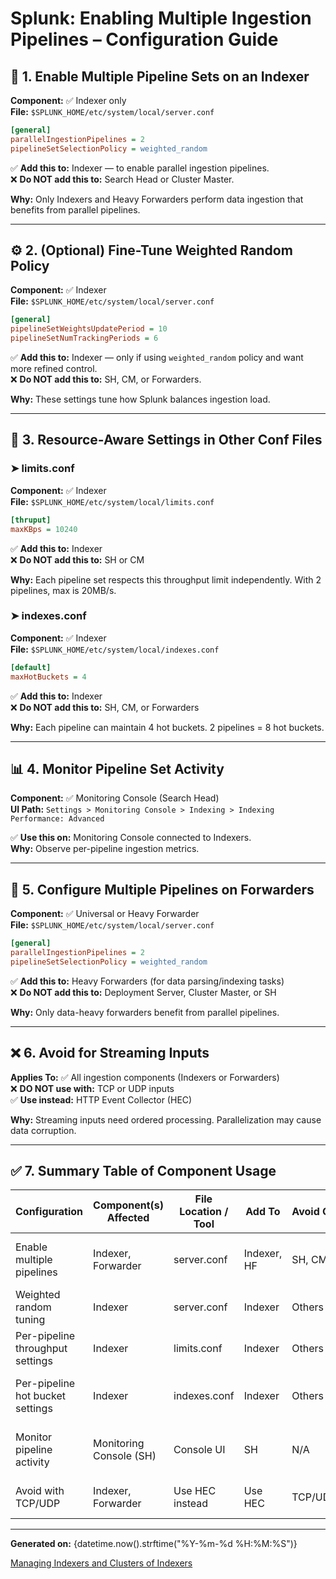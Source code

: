 
# Splunk: Enabling Multiple Ingestion Pipelines – Configuration Guide

## 🔧 1. Enable Multiple Pipeline Sets on an Indexer
**Component:** ✅ Indexer only  
**File:** `$SPLUNK_HOME/etc/system/local/server.conf`

```ini
[general]
parallelIngestionPipelines = 2
pipelineSetSelectionPolicy = weighted_random
```

✅ **Add this to:** Indexer — to enable parallel ingestion pipelines.  
❌ **Do NOT add this to:** Search Head or Cluster Master.

**Why:** Only Indexers and Heavy Forwarders perform data ingestion that benefits from parallel pipelines.

---

## ⚙️ 2. (Optional) Fine-Tune Weighted Random Policy
**Component:** ✅ Indexer  
**File:** `$SPLUNK_HOME/etc/system/local/server.conf`

```ini
[general]
pipelineSetWeightsUpdatePeriod = 10
pipelineSetNumTrackingPeriods = 6
```

✅ **Add this to:** Indexer — only if using `weighted_random` policy and want more refined control.  
❌ **Do NOT add this to:** SH, CM, or Forwarders.

**Why:** These settings tune how Splunk balances ingestion load.

---

## 🧰 3. Resource-Aware Settings in Other Conf Files

### ➤ limits.conf
**Component:** ✅ Indexer  
**File:** `$SPLUNK_HOME/etc/system/local/limits.conf`

```ini
[thruput]
maxKBps = 10240
```

✅ **Add this to:** Indexer  
❌ **Do NOT add this to:** SH or CM

**Why:** Each pipeline set respects this throughput limit independently. With 2 pipelines, max is 20MB/s.

### ➤ indexes.conf
**Component:** ✅ Indexer  
**File:** `$SPLUNK_HOME/etc/system/local/indexes.conf`

```ini
[default]
maxHotBuckets = 4
```

✅ **Add this to:** Indexer  
❌ **Do NOT add this to:** SH, CM, or Forwarders

**Why:** Each pipeline can maintain 4 hot buckets. 2 pipelines = 8 hot buckets.

---

## 📊 4. Monitor Pipeline Set Activity
**Component:** ✅ Monitoring Console (Search Head)  
**UI Path:** `Settings > Monitoring Console > Indexing > Indexing Performance: Advanced`

✅ **Use this on:** Monitoring Console connected to Indexers.  
**Why:** Observe per-pipeline ingestion metrics.

---

## 📡 5. Configure Multiple Pipelines on Forwarders
**Component:** ✅ Universal or Heavy Forwarder  
**File:** `$SPLUNK_HOME/etc/system/local/server.conf`

```ini
[general]
parallelIngestionPipelines = 2
pipelineSetSelectionPolicy = weighted_random
```

✅ **Add this to:** Heavy Forwarders (for data parsing/indexing tasks)  
❌ **Do NOT add this to:** Deployment Server, Cluster Master, or SH

**Why:** Only data-heavy forwarders benefit from parallel pipelines.

---

## ❌ 6. Avoid for Streaming Inputs
**Applies To:** ✅ All ingestion components (Indexers or Forwarders)  
❌ **DO NOT use with:** TCP or UDP inputs  
✅ **Use instead:** HTTP Event Collector (HEC)

**Why:** Streaming inputs need ordered processing. Parallelization may cause data corruption.

---

## ✅ 7. Summary Table of Component Usage

| Configuration                     | Component(s) Affected | File Location / Tool | Add To      | Avoid On       | Why                                        |
|----------------------------------|------------------------|----------------------|-------------|----------------|---------------------------------------------|
| Enable multiple pipelines        | Indexer, Forwarder     | server.conf          | Indexer, HF | SH, CM         | Only ingestion layers benefit               |
| Weighted random tuning           | Indexer                | server.conf          | Indexer     | Others         | Optimizes pipeline balancing                |
| Per-pipeline throughput settings | Indexer                | limits.conf          | Indexer     | Others         | Each pipeline gets this limit               |
| Per-pipeline hot bucket settings | Indexer                | indexes.conf         | Indexer     | Others         | Affects how many buckets per pipeline       |
| Monitor pipeline activity        | Monitoring Console (SH)| Console UI           | SH          | N/A            | For observing ingestion performance         |
| Avoid with TCP/UDP               | Indexer, Forwarder     | Use HEC instead      | Use HEC     | TCP/UDP        | Prevents streaming order loss              |

---

**Generated on:** {datetime.now().strftime("%Y-%m-%d %H:%M:%S")}

[Managing Indexers and Clusters of Indexers](https://docs.splunk.com/Documentation/Splunk/latest/Indexer/Pipelinesets)
